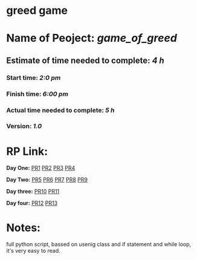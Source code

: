 # greed game

# Name of Peoject: ***game_of_greed***
## Estimate of time needed to complete: ***4 h***
### Start time: ***2:0 pm***
### Finish time: ***6:00 pm***
### Actual time needed to complete: ***5 h***
### Version: ***1.0***
# RP Link:

**Day One:**
[PR1](https://github.com/Mohammadnim123/game-of-greed/pull/1)
[PR2](https://github.com/Mohammadnim123/game-of-greed/pull/2)
[PR3](https://github.com/Mohammadnim123/game-of-greed/pull/3)
[PR4](https://github.com/Mohammadnim123/game-of-greed/pull/4)

**Day Two:**
[PR5](https://github.com/Mohammadnim123/game-of-greed/pull/5)
[PR6](https://github.com/Mohammadnim123/game-of-greed/pull/6)
[PR7](https://github.com/Mohammadnim123/game-of-greed/pull/7)
[PR8](https://github.com/Mohammadnim123/game-of-greed/pull/8)
[PR9](https://github.com/Mohammadnim123/game-of-greed/pull/9)

**Day three:**
[PR10](https://github.com/Mohammadnim123/game-of-greed/pull/10)
[PR11](https://github.com/Mohammadnim123/game-of-greed/pull/11)

**Day four:**
[PR12](https://github.com/Mohammadnim123/game-of-greed/pull/12)
[PR13](https://github.com/Mohammadnim123/game-of-greed/pull/13)

# Notes:
full python script, bassed on usenig class and if statement and while loop, it's very easy to read.
